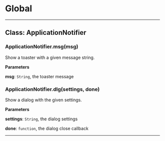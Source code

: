 # Global





* * *

## Class: ApplicationNotifier


### ApplicationNotifier.msg(msg) 

Show a toaster with a given message string.

**Parameters**

**msg**: `String`, the toaster message


### ApplicationNotifier.dlg(settings, done) 

Show a dialog with the given settings.

**Parameters**

**settings**: `String`, the dialog settings

**done**: `function`, the dialog close callback




* * *










